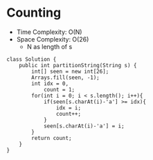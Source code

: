 # Counting
* Time Complexity: O(N)
* Space Complexity: O(26)
	* N as length of s
```
class Solution {
    public int partitionString(String s) {
        int[] seen = new int[26];
        Arrays.fill(seen, -1);
        int idx = 0, 
            count = 1;
        for(int i = 0; i < s.length(); i++){
            if(seen[s.charAt(i)-'a'] >= idx){
                idx = i;
                count++;
            }
            seen[s.charAt(i)-'a'] = i;
        }
        return count;
    }
}
```